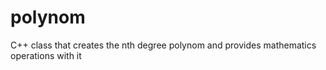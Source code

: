 # polynom
C++ class that creates the nth degree polynom and provides mathematics operations with it
